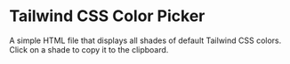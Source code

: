 # Tailwind CSS Color Picker

A simple HTML file that displays all shades of default Tailwind CSS colors. Click on a shade to copy it to the clipboard.
